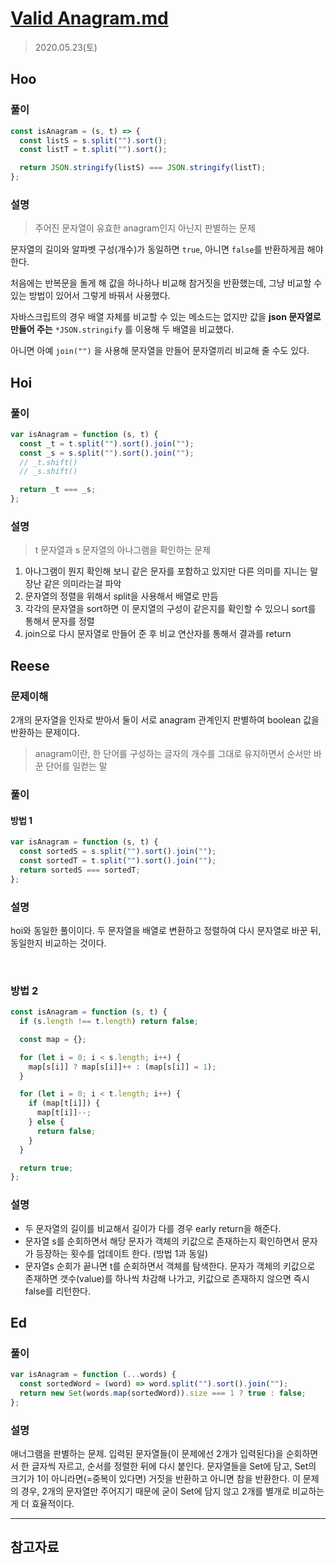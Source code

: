 # [Valid Anagram.md](https://leetcode.com/explore/interview/card/top-interview-questions-easy/127/strings/883/)

> 2020.05.23(토)

## Hoo

### 풀이

```js
const isAnagram = (s, t) => {
  const listS = s.split("").sort();
  const listT = t.split("").sort();

  return JSON.stringify(listS) === JSON.stringify(listT);
};
```

### 설명

> 주어진 문자열이 유효한 anagram인지 아닌지 판별하는 문제

문자열의 길이와 알파벳 구성(개수)가 동일하면 `true`, 아니면 `false`를 반환하게끔 해야 한다.

처음에는 반복문을 돌게 해 값을 하나하나 비교해 참거짓을 반환했는데, 그냥 비교할 수 있는 방법이 있어서 그렇게 바꿔서 사용했다.

자바스크립트의 경우 배열 자체를 비교할 수 있는 메소드는 없지만 값을 **json 문자열로 만들어 주는** `*JSON.stringify` 를 이용해 두 배열을 비교했다.

아니면 아예 `join("")` 을 사용해 문자열을 만들어 문자열끼리 비교해 줄 수도 있다.

## Hoi

### 풀이

```js
var isAnagram = function (s, t) {
  const _t = t.split("").sort().join("");
  const _s = s.split("").sort().join("");
  // _t.shift()
  // _s.shift()

  return _t === _s;
};
```

### 설명

> t 문자열과 s 문자열의 아나그램을 확인하는 문제

1. 아나그램이 뭔지 확인해 보니 같은 문자를 포함하고 있지만 다른 의미를 지니는 말장난 같은 의미라는걸 파악
2. 문자열의 정렬을 위해서 split을 사용해서 배열로 만듬
3. 각각의 문자열을 sort하면 이 문지열의 구성이 같은지를 확인할 수 있으니 sort를 통해서 문자를 정렬
4. join으로 다시 문자열로 만들어 준 후 비교 연산자를 통해서 결과를 return

## Reese

### 문제이해

2개의 문자열을 인자로 받아서 둘이 서로 anagram 관계인지 판별하여 boolean 값을 반환하는 문제이다.

> anagram이란, 한 단어를 구성하는 글자의 개수를 그대로 유지하면서 순서만 바꾼 단어를 일컫는 말

### 풀이

#### 방법 1

```js
var isAnagram = function (s, t) {
  const sortedS = s.split("").sort().join("");
  const sortedT = t.split("").sort().join("");
  return sortedS === sortedT;
};
```

### 설명

hoi와 동일한 풀이이다. 두 문자열을 배열로 변환하고 정렬하여 다시 문자열로 바꾼 뒤, 동일한지 비교하는 것이다.

<br />

### 방법 2

```js
const isAnagram = function (s, t) {
  if (s.length !== t.length) return false;

  const map = {};

  for (let i = 0; i < s.length; i++) {
    map[s[i]] ? map[s[i]]++ : (map[s[i]] = 1);
  }

  for (let i = 0; i < t.length; i++) {
    if (map[t[i]]) {
      map[t[i]]--;
    } else {
      return false;
    }
  }

  return true;
};
```

### 설명

- 두 문자열의 길이를 비교해서 길이가 다를 경우 early return을 해준다.
- 문자열 s를 순회하면서 해당 문자가 객체의 키값으로 존재하는지 확인하면서 문자가 등장하는 횟수를 업데이트 한다. (방법 1과 동일)
- 문자열s 순회가 끝나면 t를 순회하면서 객체를 탐색한다. 문자가 객체의 키값으로 존재하면 갯수(value)를 하나씩 차감해 나가고, 키값으로 존재하지 않으면 즉시 false를 리턴한다.

## Ed

### 풀이

```js
var isAnagram = function (...words) {
  const sortedWord = (word) => word.split("").sort().join("");
  return new Set(words.map(sortedWord)).size === 1 ? true : false;
};
```

### 설명

애너그램을 판별하는 문제. 입력된 문자열들(이 문제에선 2개가 입력된다)을 순회하면서 한 글자씩 자르고, 순서를 정렬한 뒤에 다시 붙인다. 문자열들을 Set에 담고, Set의 크기가 1이 아니라면(=중복이 있다면) 거짓을 반환하고 아니면 참을 반환한다. 이 문제의 경우, 2개의 문자열만 주어지기 때문에 굳이 Set에 담지 않고 2개를 별개로 비교하는게 더 효율적이다.

---

## 참고자료
